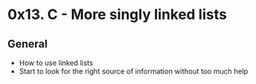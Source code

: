 # 0x13. C - More singly linked lists
## General
* How to use linked lists
* Start to look for the right source of information without too much help
